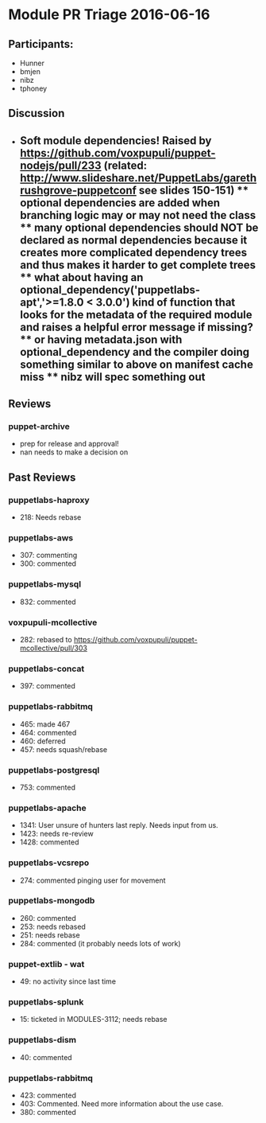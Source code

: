 # Module PR Triage 2016-06-16
## Participants:
* Hunner
* bmjen
* nibz
* tphoney

## Discussion
* Soft module dependencies! Raised by https://github.com/voxpupuli/puppet-nodejs/pull/233 (related: http://www.slideshare.net/PuppetLabs/garethrushgrove-puppetconf see slides 150-151)
** optional dependencies are added when branching logic may or may not need the class
** many optional dependencies should NOT be declared as normal dependencies because it creates more complicated dependency trees and thus makes it harder to get complete trees
** what about having an optional_dependency('puppetlabs-apt','>=1.8.0 < 3.0.0') kind of function that looks for the metadata of the required module and raises a helpful error message if missing?
** or having metadata.json with optional_dependency and the compiler doing something similar to above on manifest cache miss
** nibz will spec something out
  - 


## Reviews
### puppet-archive
* prep for release and approval!
* nan needs to make a decision on

## Past Reviews
### puppetlabs-haproxy
* 218: Needs rebase

### puppetlabs-aws
* 307: commenting
* 300: commented

### puppetlabs-mysql
* 832: commented

### voxpupuli-mcollective
* 282: rebased to https://github.com/voxpupuli/puppet-mcollective/pull/303

### puppetlabs-concat
* 397: commented

### puppetlabs-rabbitmq
* 465: made 467
* 464: commented
* 460: deferred
* 457: needs squash/rebase

### puppetlabs-postgresql
* 753: commented

### puppetlabs-apache
* 1341: User unsure of hunters last reply. Needs input from us.
* 1423: needs re-review
* 1428: commented

### puppetlabs-vcsrepo
* 274: commented pinging user for movement

### puppetlabs-mongodb
* 260: commented
* 253: needs rebased
* 251: needs rebase
* 284: commented (it probably needs lots of work)

### puppet-extlib - wat
* 49: no activity since last time

### puppetlabs-splunk
* 15: ticketed in MODULES-3112; needs rebase

### puppetlabs-dism
* 40: commented

### puppetlabs-rabbitmq
* 423: commented
* 403: Commented. Need more information about the use case.
* 380: commented 

